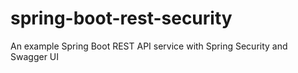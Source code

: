 # spring-boot-rest-security
An example Spring Boot REST API service with Spring Security and Swagger UI
